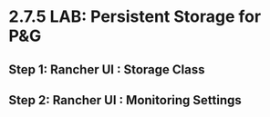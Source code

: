# 2.7.5 LAB: Persistent Storage for P&G
## Step 1: Rancher UI : Storage Class
## Step 2: Rancher UI : Monitoring Settings
